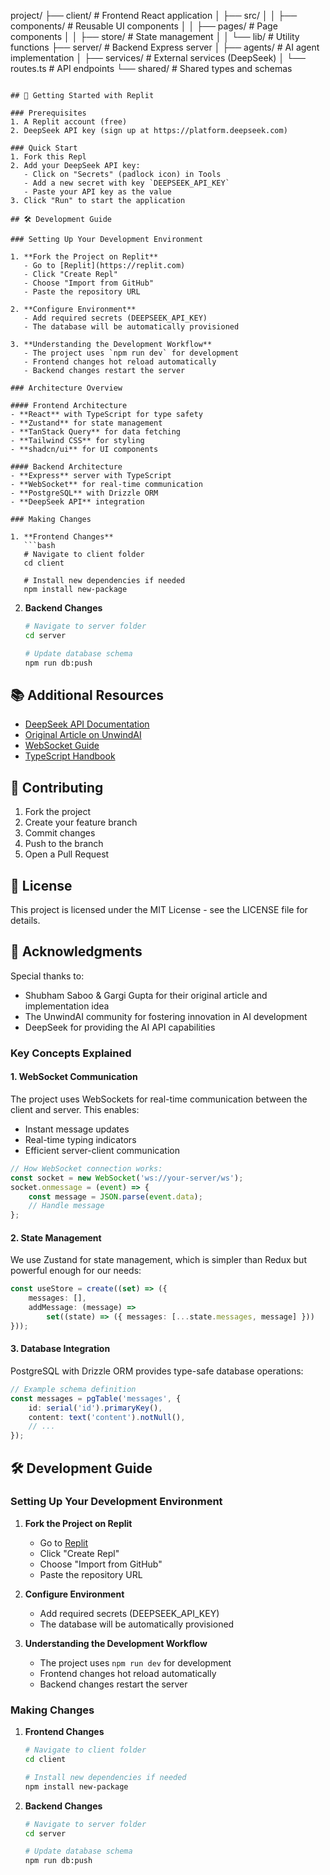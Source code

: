 project/
├── client/              # Frontend React application
│   ├── src/
│   │   ├── components/ # Reusable UI components
│   │   ├── pages/      # Page components
│   │   ├── store/      # State management
│   │   └── lib/        # Utility functions
├── server/             # Backend Express server
│   ├── agents/         # AI agent implementation
│   ├── services/       # External services (DeepSeek)
│   └── routes.ts       # API endpoints
└── shared/            # Shared types and schemas
```

## 🚀 Getting Started with Replit

### Prerequisites
1. A Replit account (free)
2. DeepSeek API key (sign up at https://platform.deepseek.com)

### Quick Start
1. Fork this Repl
2. Add your DeepSeek API key:
   - Click on "Secrets" (padlock icon) in Tools
   - Add a new secret with key `DEEPSEEK_API_KEY`
   - Paste your API key as the value
3. Click "Run" to start the application

## 🛠️ Development Guide

### Setting Up Your Development Environment

1. **Fork the Project on Replit**
   - Go to [Replit](https://replit.com)
   - Click "Create Repl"
   - Choose "Import from GitHub"
   - Paste the repository URL

2. **Configure Environment**
   - Add required secrets (DEEPSEEK_API_KEY)
   - The database will be automatically provisioned

3. **Understanding the Development Workflow**
   - The project uses `npm run dev` for development
   - Frontend changes hot reload automatically
   - Backend changes restart the server

### Architecture Overview

#### Frontend Architecture
- **React** with TypeScript for type safety
- **Zustand** for state management
- **TanStack Query** for data fetching
- **Tailwind CSS** for styling
- **shadcn/ui** for UI components

#### Backend Architecture
- **Express** server with TypeScript
- **WebSocket** for real-time communication
- **PostgreSQL** with Drizzle ORM
- **DeepSeek API** integration

### Making Changes

1. **Frontend Changes**
   ```bash
   # Navigate to client folder
   cd client

   # Install new dependencies if needed
   npm install new-package
   ```

2. **Backend Changes**
   ```bash
   # Navigate to server folder
   cd server

   # Update database schema
   npm run db:push
   ```

## 📚 Additional Resources

- [DeepSeek API Documentation](https://platform.deepseek.com/docs)
- [Original Article on UnwindAI](https://www.theunwindai.com/p/build-a-multimodal-ai-coding-agent-team-with-o3-mini-and-gemini-2-0)
- [WebSocket Guide](https://developer.mozilla.org/en-US/docs/Web/API/WebSocket)
- [TypeScript Handbook](https://www.typescriptlang.org/docs/)

## 🤝 Contributing

1. Fork the project
2. Create your feature branch
3. Commit changes
4. Push to the branch
5. Open a Pull Request

## 📝 License

This project is licensed under the MIT License - see the LICENSE file for details.

## 🙏 Acknowledgments

Special thanks to:
- Shubham Saboo & Gargi Gupta for their original article and implementation idea
- The UnwindAI community for fostering innovation in AI development
- DeepSeek for providing the AI API capabilities

### Key Concepts Explained

#### 1. WebSocket Communication
The project uses WebSockets for real-time communication between the client and server. This enables:
- Instant message updates
- Real-time typing indicators
- Efficient server-client communication

```typescript
// How WebSocket connection works:
const socket = new WebSocket('ws://your-server/ws');
socket.onmessage = (event) => {
    const message = JSON.parse(event.data);
    // Handle message
};
```

#### 2. State Management
We use Zustand for state management, which is simpler than Redux but powerful enough for our needs:

```typescript
const useStore = create((set) => ({
    messages: [],
    addMessage: (message) => 
        set((state) => ({ messages: [...state.messages, message] }))
}));
```

#### 3. Database Integration
PostgreSQL with Drizzle ORM provides type-safe database operations:

```typescript
// Example schema definition
const messages = pgTable('messages', {
    id: serial('id').primaryKey(),
    content: text('content').notNull(),
    // ...
});
```

## 🛠️ Development Guide
### Setting Up Your Development Environment

1. **Fork the Project on Replit**
   - Go to [Replit](https://replit.com)
   - Click "Create Repl"
   - Choose "Import from GitHub"
   - Paste the repository URL

2. **Configure Environment**
   - Add required secrets (DEEPSEEK_API_KEY)
   - The database will be automatically provisioned

3. **Understanding the Development Workflow**
   - The project uses `npm run dev` for development
   - Frontend changes hot reload automatically
   - Backend changes restart the server

### Making Changes

1. **Frontend Changes**
   ```bash
   # Navigate to client folder
   cd client

   # Install new dependencies if needed
   npm install new-package
   ```

2. **Backend Changes**
   ```bash
   # Navigate to server folder
   cd server

   # Update database schema
   npm run db:push